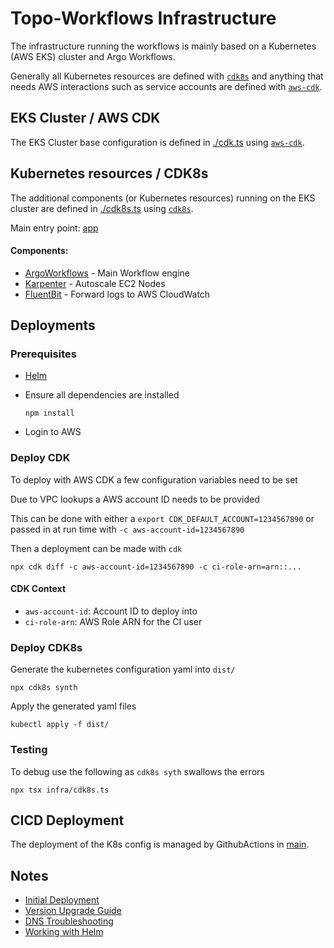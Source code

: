 # Topo-Workflows Infrastructure

The infrastructure running the workflows is mainly based on a Kubernetes (AWS EKS) cluster and Argo Workflows.

Generally all Kubernetes resources are defined with [`cdk8s`](https://cdk8s.io/) and anything that needs AWS interactions such as service accounts are defined with [`aws-cdk`](https://aws.amazon.com/cdk/).

## EKS Cluster / AWS CDK

The EKS Cluster base configuration is defined in [./cdk.ts](./cdk.ts) using [`aws-cdk`](https://aws.amazon.com/cdk/).

## Kubernetes resources / CDK8s

The additional components (or Kubernetes resources) running on the EKS cluster are defined in [./cdk8s.ts](./cdk8s.ts) using [`cdk8s`](https://cdk8s.io/).

Main entry point: [app](./cdk8s.ts)

#### Components:

- [ArgoWorkflows](../docs/infrastructure/components/argo.workflows.md) - Main Workflow engine
- [Karpenter](../docs/infrastructure/components/karpenter.md) - Autoscale EC2 Nodes
- [FluentBit](../docs/infrastructure/components/fluentbit.md) - Forward logs to AWS CloudWatch

## Deployments

### Prerequisites

- [Helm](https://helm.sh/docs/intro/install/)
- Ensure all dependencies are installed

  ```shell
  npm install
  ```

- Login to AWS

### Deploy CDK

To deploy with AWS CDK a few configuration variables need to be set

Due to VPC lookups a AWS account ID needs to be provided

This can be done with either a `export CDK_DEFAULT_ACCOUNT=1234567890` or passed in at run time with `-c aws-account-id=1234567890`

Then a deployment can be made with `cdk`

```
npx cdk diff -c aws-account-id=1234567890 -c ci-role-arn=arn::...
```

#### CDK Context

- `aws-account-id`: Account ID to deploy into
- `ci-role-arn`: AWS Role ARN for the CI user

### Deploy CDK8s

Generate the kubernetes configuration yaml into `dist/`

```shell
npx cdk8s synth
```

Apply the generated yaml files

```shell
kubectl apply -f dist/
```

### Testing

To debug use the following as `cdk8s syth` swallows the errors

```shell
npx tsx infra/cdk8s.ts
```

## CICD Deployment

The deployment of the K8s config is managed by GithubActions in [main](../.github/workflows/main.yml).

## Notes

- [Initial Deployment](../docs/infrastructure/initial.deployment.md)
- [Version Upgrade Guide](../docs/infrastructure/kubernetes.version.md)
- [DNS Troubleshooting](../docs/dns.configuration.md)
- [Working with Helm](../docs/infrastructure/helm.md)
